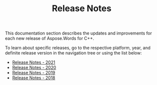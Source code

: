﻿---
title: Release Notes
type: docs
description: "Learn more about updates including improvments and fixes for the latest release of Aspose.Words for C++. Navigate to a definite release note page to find a description of a specific release."
weight: 40
url: /cpp/release-notes/
---

This documentation section describes the updates and improvements for each new release of Aspose.Words for C++.

To learn about specific releases, go to the respective platform, year, and definite release version in the navigation tree or using the list below:

- [Release Notes - 2021](/words/cpp/release-notes-2021/)
- [Release Notes - 2020](/words/cpp/release-notes-2020/)
- [Release Notes - 2019](/words/cpp/release-notes-2019/)
- [Release Notes - 2018](/words/cpp/release-notes-2018/)

